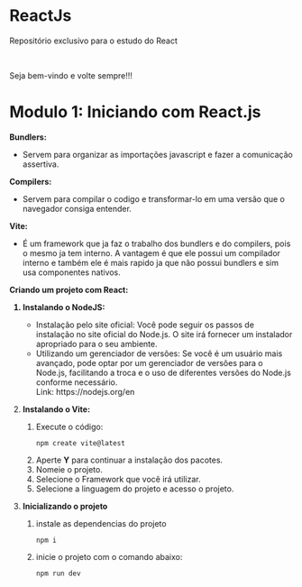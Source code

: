 # ReactJs
<p>Repositório exclusivo para o estudo do React</p><br>
<p>Seja bem-vindo e volte sempre!!!</p>

# Modulo 1: Iniciando com React.js
<strong>Bundlers:</strong> 
- Servem para organizar as importações javascript e fazer a comunicação assertiva.<br>

<strong>Compilers:</strong>
- Servem para compilar o codigo e transformar-lo em uma versão que o navegador consiga entender.<br>

<strong>Vite:</strong>
- É um framework que ja faz o trabalho dos bundlers e do compilers, pois o mesmo ja tem interno. A vantagem é que ele possui um compilador interno e também ele é mais rapido ja que não possui bundlers e sim usa componentes nativos.<br>

<strong>Criando um projeto com React:</strong>

 <ol>
 <strong><li>Instalando o NodeJS:</li></strong>
 <ul>
    <li>
     Instalação pelo site oficial: Você pode seguir os passos de instalação no site oficial do Node.js. O site irá fornecer um instalador apropriado para o seu ambiente.    
    </li>
    <li>
     Utilizando um gerenciador de versões: Se você é um usuário  mais avançado, pode optar por um gerenciador de versões para o Node.js, facilitando a troca e o uso de diferentes versões do Node.js conforme necessário.<br>
    Link: https://nodejs.org/en
    </li>
 </ul>
 
 <strong><li>Instalando o Vite:</li></strong>
 <ol>

 <li>Execute o código:</li>

    npm create vite@latest

 <li>Aperte <strong>Y</strong> para continuar a instalação dos pacotes.</li>
 <li>Nomeie o projeto.</li>
 <li>Selecione o Framework que você irá utilizar.</li>
 <li>Selecione a linguagem do projeto e acesso o projeto.</li>
 </ol>   

<strong><li>Inicializando o projeto</li></strong>
 <ol>
 <li>instale as dependencias do projeto</li>
    
    npm i
 
 <li>inicie o projeto com o comando abaixo:</li>
    
    npm run dev
 </ol>
 
</ol>


